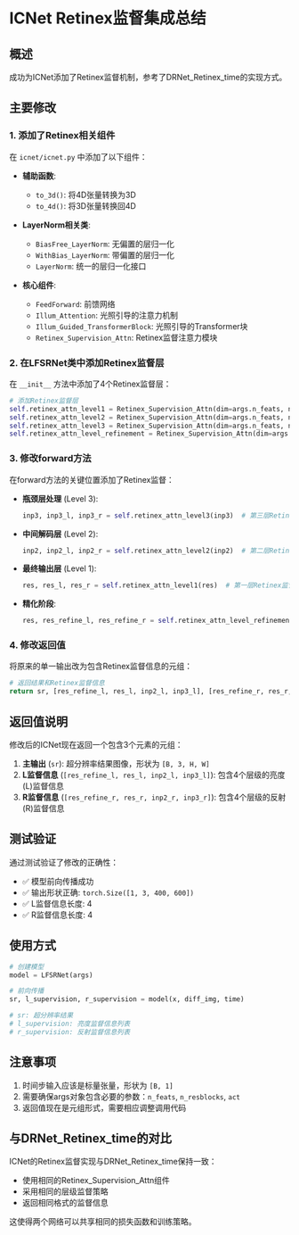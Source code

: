 # ICNet Retinex监督集成总结

## 概述
成功为ICNet添加了Retinex监督机制，参考了DRNet_Retinex_time的实现方式。

## 主要修改

### 1. 添加了Retinex相关组件
在 `icnet/icnet.py` 中添加了以下组件：

- **辅助函数**:
  - `to_3d()`: 将4D张量转换为3D
  - `to_4d()`: 将3D张量转换回4D

- **LayerNorm相关类**:
  - `BiasFree_LayerNorm`: 无偏置的层归一化
  - `WithBias_LayerNorm`: 带偏置的层归一化
  - `LayerNorm`: 统一的层归一化接口

- **核心组件**:
  - `FeedForward`: 前馈网络
  - `Illum_Attention`: 光照引导的注意力机制
  - `Illum_Guided_TransformerBlock`: 光照引导的Transformer块
  - `Retinex_Supervision_Attn`: Retinex监督注意力模块

### 2. 在LFSRNet类中添加Retinex监督层
在 `__init__` 方法中添加了4个Retinex监督层：

```python
# 添加Retinex监督层
self.retinex_attn_level1 = Retinex_Supervision_Attn(dim=args.n_feats, num_heads=1, ffn_expansion_factor=2, bias=False, LayerNorm_type='WithBias')
self.retinex_attn_level2 = Retinex_Supervision_Attn(dim=args.n_feats, num_heads=2, ffn_expansion_factor=2, bias=False, LayerNorm_type='WithBias')
self.retinex_attn_level3 = Retinex_Supervision_Attn(dim=args.n_feats, num_heads=4, ffn_expansion_factor=2, bias=False, LayerNorm_type='WithBias')
self.retinex_attn_level_refinement = Retinex_Supervision_Attn(dim=args.n_feats, num_heads=1, ffn_expansion_factor=2, bias=False, LayerNorm_type='WithBias')
```

### 3. 修改forward方法
在forward方法的关键位置添加了Retinex监督：

- **瓶颈层处理** (Level 3):
  ```python
  inp3, inp3_l, inp3_r = self.retinex_attn_level3(inp3)  # 第三层Retinex监督
  ```

- **中间解码层** (Level 2):
  ```python
  inp2, inp2_l, inp2_r = self.retinex_attn_level2(inp2)  # 第二层Retinex监督
  ```

- **最终输出层** (Level 1):
  ```python
  res, res_l, res_r = self.retinex_attn_level1(res)  # 第一层Retinex监督
  ```

- **精化阶段**:
  ```python
  res, res_refine_l, res_refine_r = self.retinex_attn_level_refinement(res)
  ```

### 4. 修改返回值
将原来的单一输出改为包含Retinex监督信息的元组：

```python
# 返回结果和Retinex监督信息
return sr, [res_refine_l, res_l, inp2_l, inp3_l], [res_refine_r, res_r, inp2_r, inp3_r]
```

## 返回值说明

修改后的ICNet现在返回一个包含3个元素的元组：

1. **主输出** (`sr`): 超分辨率结果图像，形状为 `[B, 3, H, W]`
2. **L监督信息** (`[res_refine_l, res_l, inp2_l, inp3_l]`): 包含4个层级的亮度(L)监督信息
3. **R监督信息** (`[res_refine_r, res_r, inp2_r, inp3_r]`): 包含4个层级的反射(R)监督信息

## 测试验证

通过测试验证了修改的正确性：
- ✅ 模型前向传播成功
- ✅ 输出形状正确: `torch.Size([1, 3, 400, 600])`
- ✅ L监督信息长度: 4
- ✅ R监督信息长度: 4

## 使用方式

```python
# 创建模型
model = LFSRNet(args)

# 前向传播
sr, l_supervision, r_supervision = model(x, diff_img, time)

# sr: 超分辨率结果
# l_supervision: 亮度监督信息列表
# r_supervision: 反射监督信息列表
```

## 注意事项

1. 时间步输入应该是标量张量，形状为 `[B, 1]`
2. 需要确保args对象包含必要的参数：`n_feats`, `n_resblocks`, `act`
3. 返回值现在是元组形式，需要相应调整调用代码

## 与DRNet_Retinex_time的对比

ICNet的Retinex监督实现与DRNet_Retinex_time保持一致：
- 使用相同的Retinex_Supervision_Attn组件
- 采用相同的层级监督策略
- 返回相同格式的监督信息

这使得两个网络可以共享相同的损失函数和训练策略。